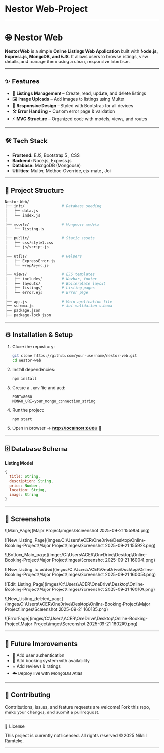 # Nestor Web-Project
---

# 🌐 Nestor Web

**Nestor Web** is a simple **Online Listings Web Application** built with **Node.js, Express.js, MongoDB, and EJS**.
It allows users to browse listings, view details, and manage them using a clean, responsive interface.

---

## ✨ Features

* 🏡 **Listings Management** – Create, read, update, and delete listings
* 🖼️ **Image Uploads** – Add images to listings using Multer
* 📱 **Responsive Design** – Styled with Bootstrap for all devices
* 🛠 **Error Handling** – Custom error page & validation
* ⚡ **MVC Structure** – Organized code with models, views, and routes

---

## 🛠 Tech Stack

* **Frontend:** EJS, Bootstrap 5 , CSS
* **Backend:** Node.js, Express.js
* **Database:** MongoDB (Mongoose)
* **Utilities:** Multer, Method-Override, ejs-mate , Joi

---

## 📂 Project Structure

```bash
Nestor-Web/
│── init/                 # Database seeding
│   ├── data.js
│   └── index.js
│
│── models/               # Mongoose models
│   └── listing.js
│
│── public/               # Static assets
│   ├── css/style1.css
│   └── js/script.js
│
│── utils/                # Helpers
│   ├── ExpressError.js
│   └── wrapAsync.js
│
│── views/                # EJS templates
│   ├── includes/         # Navbar, footer
│   ├── layouts/          # Boilerplate layout
│   ├── listings/         # Listing pages
│   └── error.ejs         # Error page
│
│── app.js                # Main application file
│── schema.js             # Joi validation schema
│── package.json
│── package-lock.json
```

---

## ⚙️ Installation & Setup

1. Clone the repository:

   ```bash
   git clone https://github.com/your-username/nestor-web.git
   cd nestor-web
   ```

2. Install dependencies:

   ```bash
   npm install
   ```

3. Create a `.env` file and add:

   ```env
   PORT=8080
   MONGO_URI=your_mongo_connection_string
   ```

4. Run the project:

   ```bash
   npm start
   ```

5. Open in browser → **[http://localhost:8080](http://localhost:8080)** 🎉

---

## 🗄 Database Schema

**Listing Model**

```js
{
  title: String,
  description: String,
  price: Number,
  location: String,
  image: String
}
```

---

## 📸 Screenshots

![Main_Page](Major Project/imges/Screenshot 2025-09-21 155904.png)

![New_Listing_Page](imges/C:\Users\ACER\OneDrive\Desktop\Online-Booking-Project\Major Project\imges\Screenshot 2025-09-21 155928.png)

![Bottom_Main_page](imges/C:\Users\ACER\OneDrive\Desktop\Online-Booking-Project\Major Project\imges\Screenshot 2025-09-21 160041.png)

![New_Listing_is_added](imges/C:\Users\ACER\OneDrive\Desktop\Online-Booking-Project\Major Project\imges\Screenshot 2025-09-21 160053.png)

![Edit_Listing_Page](imges/C:\Users\ACER\OneDrive\Desktop\Online-Booking-Project\Major Project\imges\Screenshot 2025-09-21 160109.png)

![New_Listing_deleted_page](imges/C:\Users\ACER\OneDrive\Desktop\Online-Booking-Project\Major Project\imges\Screenshot 2025-09-21 160135.png)

![ErrorPage](imges/C:\Users\ACER\OneDrive\Desktop\Online-Booking-Project\Major Project\imges\Screenshot 2025-09-21 160209.png)



---

## 🚀 Future Improvements

* 🔑 Add user authentication
* 📅 Add booking system with availability
* ⭐ Add reviews & ratings
* ☁️ Deploy live with MongoDB Atlas

---

## 🤝 Contributing

Contributions, issues, and feature requests are welcome!
Fork this repo, make your changes, and submit a pull request.

---
📜 License

This project is currently not licensed.
All rights reserved © 2025 Nikhil Ramteke.


---





